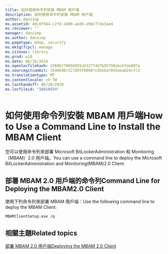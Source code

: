 ```yaml
---
title: 如何使用命令列安裝 MBAM 用戶端
description: 如何使用命令列安裝 MBAM 用戶端
author: dansimp
ms.assetid: 4dc8f944-c2fd-4d89-aed6-e9dc77de3ae4
ms.reviewer: ''
manager: dansimp
ms.author: dansimp
ms.pagetype: mdop, security
ms.mktglfcycl: manage
ms.sitesec: library
ms.prod: w10
ms.date: 06/16/2016
ms.openlocfilehash: d360bf70056055a9327f4d7b55798abcbfda607a
ms.sourcegitcommit: 354664bc527d93f80687cd2eba70d1eea024c7c3
ms.translationtype: MT
ms.contentlocale: zh-TW
ms.lasthandoff: 06/26/2020
ms.locfileid: "10810934"
---
```

# <span data-ttu-id="78ba0-103">如何使用命令列安裝 MBAM 用戶端</span><span class="sxs-lookup"><span data-stu-id="78ba0-103">How to Use a Command Line to Install the MBAM Client</span></span>


<span data-ttu-id="78ba0-104">您可以使用命令列來部署 Microsoft BitLockerAdministration 和 Monitoring （MBAM）2.0 用戶端。</span><span class="sxs-lookup"><span data-stu-id="78ba0-104">You can use a command line to deploy the Microsoft BitLockerAdministration and Monitoring(MBAM)2.0 Client.</span></span>

## <a href="" id="command-line-for-deploying-the-mbam-2-0-client-"></a><span data-ttu-id="78ba0-105">部署 MBAM 2.0 用戶端的命令列</span><span class="sxs-lookup"><span data-stu-id="78ba0-105">Command Line for Deploying the MBAM2.0 Client</span></span>


<span data-ttu-id="78ba0-106">使用下列命令列來部署 MBAM 用戶端：</span><span class="sxs-lookup"><span data-stu-id="78ba0-106">Use the following command line to deploy the MBAM Client:</span></span>

`MBAMClientSetup.exe /q`

## <span data-ttu-id="78ba0-107">相關主題</span><span class="sxs-lookup"><span data-stu-id="78ba0-107">Related topics</span></span>


[<span data-ttu-id="78ba0-108">部署 MBAM 2.0 用戶端</span><span class="sxs-lookup"><span data-stu-id="78ba0-108">Deploying the MBAM 2.0 Client</span></span>](deploying-the-mbam-20-client-mbam-2.md)

 

 





